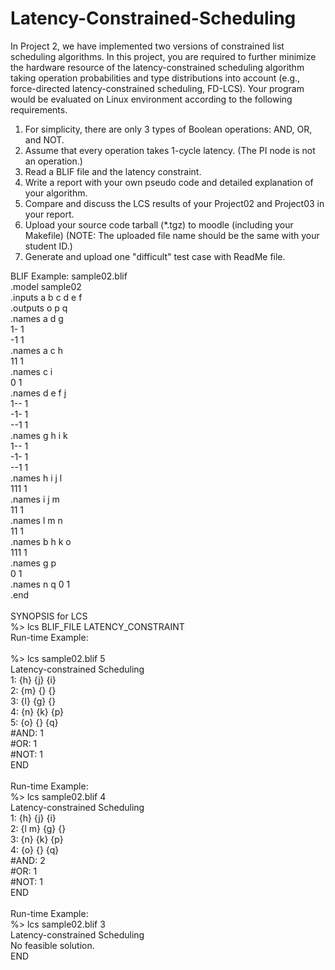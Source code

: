 # Latency-Constrained-Scheduling
In Project 2, we have implemented two versions of constrained list scheduling algorithms.
In this project, you are required to further minimize the hardware resource of the
latency-constrained scheduling algorithm taking operation probabilities and type distributions
into account (e.g., force-directed latency-constrained scheduling, FD-LCS). Your program
would be evaluated on Linux environment according to the following requirements.


1. For simplicity, there are only 3 types of Boolean operations: AND, OR, and NOT.
2. Assume that every operation takes 1-cycle latency. (The PI node is not an operation.)
3. Read a BLIF file and the latency constraint.
4. Write a report with your own pseudo code and detailed explanation of your algorithm.
5. Compare and discuss the LCS results of your Project02 and Project03 in your report.
6. Upload your source code tarball (*.tgz) to moodle (including your Makefile)
(NOTE: The uploaded file name should be the same with your student ID.)
7. Generate and upload one "difficult" test case with ReadMe file.



BLIF Example: sample02.blif \
.model sample02 \
.inputs a b c d e f \
.outputs o p q \
.names a d g \
1- 1 \
-1 1 \
.names a c h  \
11 1  \
.names c i  \
0 1  \
.names d e f j  \
1-- 1  \
-1- 1  \
--1 1  \
.names g h i k \
1-- 1 \
-1- 1 \
--1 1 \
.names h i j l \
111 1 \
.names i j m \
11 1 \
.names l m n \
11 1 \
.names b h k o \
111 1 \
.names g p \
0 1 \
.names n q 
0 1 \
.end  
 \
SYNOPSIS for LCS \
%> lcs BLIF_FILE LATENCY_CONSTRAINT \
Run-time Example: \
\
%> lcs sample02.blif 5 \
Latency-constrained Scheduling \
1: {h} {j} {i} \
2: {m} {} {} \
3: {l} {g} {} \
4: {n} {k} {p} \
5: {o} {} {q} \
#AND: 1 \
#OR: 1 \
#NOT: 1 \
END \
 \
Run-time Example: \
%> lcs sample02.blif 4 \
Latency-constrained Scheduling \
1: {h} {j} {i} \
2: {l m} {g} {} \
3: {n} {k} {p} \
4: {o} {} {q} \
#AND: 2 \
#OR: 1 \
#NOT: 1 \
END \
 \
Run-time Example: \
%> lcs sample02.blif 3 \
Latency-constrained Scheduling \
No feasible solution. \
END 
